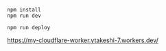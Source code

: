 ```
npm install
npm run dev
```

```
npm run deploy
```

https://my-cloudflare-worker.ytakeshi-7.workers.dev/
